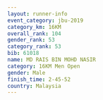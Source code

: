 ```yaml
---
layout: runner-info 
event_category: jbu-2019 
category_km: 16KM  
overall_rank: 104
gender_rank: 53
category_rank: 53
bib: 61018
name: MD RAIS BIN MOHD NASIR
category: 16KM Men Open
gender: Male
finish_time: 2-45-52
country: Malaysia
---
```


